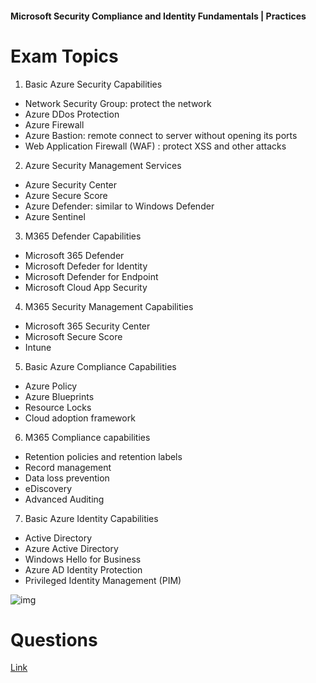 #### Microsoft Security Compliance and Identity Fundamentals | Practices

# Exam Topics

1.	Basic Azure Security Capabilities 
- Network Security Group: protect the network 
- Azure DDos Protection 
- Azure Firewall 
- Azure Bastion: remote connect to server without opening its ports 
- Web Application Firewall (WAF) : protect XSS and other attacks 
2.	Azure Security Management Services 
- Azure Security Center 
- Azure Secure Score 
- Azure Defender: similar to Windows Defender 
- Azure Sentinel 
3.	M365 Defender Capabilities 
- Microsoft 365 Defender 
- Microsoft Defeder for Identity 
- Microsoft Defender for Endpoint 
- Microsoft Cloud App Security 
4.	M365 Security Management Capabilities 
- Microsoft 365 Security Center 
- Microsoft Secure Score 
- Intune 
5.	Basic Azure Compliance Capabilities 
- Azure Policy 
- Azure Blueprints 
- Resource Locks 
- Cloud adoption framework 
6.	M365 Compliance capabilities 
- Retention policies and retention labels 
- Record management 
- Data loss prevention 
- eDiscovery 
- Advanced Auditing 
7.	Basic Azure Identity Capabilities 
- Active Directory 
- Azure Active Directory 
- Windows Hello for Business 
- Azure AD Identity Protection 
- Privileged Identity Management (PIM) 

![img](img/prac_exam.png)

# Questions

[Link](https://blog.cloudthat.com/top-25-sample-questions-for-microsoft-security-compliance-and-identity-fundamentals-sc-900-certification-exam/)
